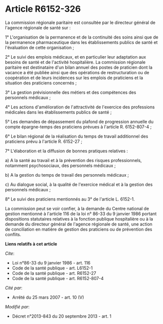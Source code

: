 # Article R6152-326

La commission régionale paritaire est consultée par le directeur général de l'agence régionale de santé sur : 

1° L'organisation de la permanence et de la continuité des soins ainsi que de la permanence pharmaceutique dans les
établissements publics de santé et l'évaluation de cette organisation ; 

2° Le suivi des emplois médicaux, et en particulier leur adaptation aux besoins de santé et de l'activité hospitalière. La
commission régionale paritaire est destinataire d'un bilan annuel des postes de praticien dont la vacance a été publiée ainsi
que des opérations de restructuration ou de coopération et de leurs incidences sur les emplois de praticiens et la situation
des praticiens concernés ; 

3° La gestion prévisionnelle des métiers et des compétences des personnels médicaux ; 

4° Les actions d'amélioration de l'attractivité de l'exercice des professions médicales dans les établissements publics de
santé ; 

5° Les demandes de dépassement du plafond de progression annuelle du compte épargne-temps des praticiens prévues à l'article
R. 6152-807-4 ; 

6° Le bilan régional de la réalisation du temps de travail additionnel des praticiens prévu à l'article R. 6152-27 ; 

7° L'élaboration et la diffusion de bonnes pratiques relatives : 

a) A la santé au travail et à la prévention des risques professionnels, notamment psychosociaux, des personnels médicaux ; 

b) A la gestion du temps de travail des personnels médicaux ; 

c) Au dialogue social, à la qualité de l'exercice médical et à la gestion des personnels médicaux ; 

8° Le suivi des praticiens mentionnés au 3° de l'article L. 6152-1. 

La commission peut se voir confier, à la demande du Centre national de gestion mentionné à l'article 116 de la loi n° 86-33
du 9 janvier 1986 portant dispositions statutaires relatives à la fonction publique hospitalière ou à la demande du directeur
général de l'agence régionale de santé, une action de conciliation en matière de gestion des praticiens ou de prévention des
conflits.

**Liens relatifs à cet article**

_Cite_:

  - Loi n°86-33 du 9 janvier 1986 - art. 116
  - Code de la santé publique - art. L6152-1
  - Code de la santé publique - art. R6152-27
  - Code de la santé publique - art. R6152-807-4

_Cité par_:

  - Arrêté du 25 mars 2007 - art. 10 (V)

_Modifié par_:

  - Décret n°2013-843 du 20 septembre 2013 - art. 1
